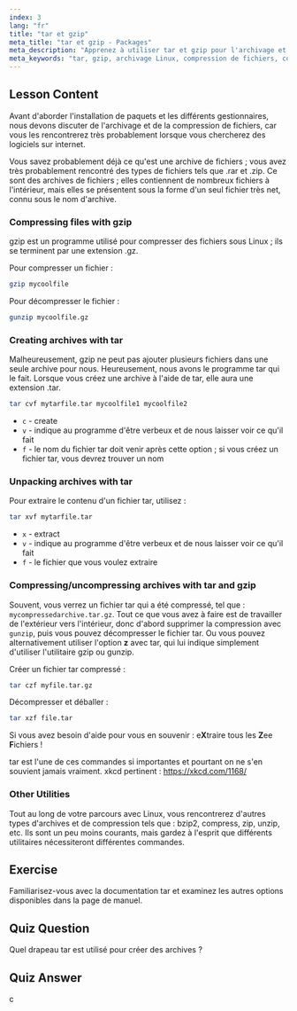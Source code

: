 ```yaml
---
index: 3
lang: "fr"
title: "tar et gzip"
meta_title: "tar et gzip - Packages"
meta_description: "Apprenez à utiliser tar et gzip pour l'archivage et la compression de fichiers sous Linux. Comprenez les commandes pour créer, extraire et compresser des fichiers. Démarrez avec ce guide pour débutants !"
meta_keywords: "tar, gzip, archivage Linux, compression de fichiers, commande tar, commande gzip, tutoriel Linux, Linux pour débutants"
---
```


## Lesson Content

Avant d'aborder l'installation de paquets et les différents gestionnaires, nous devons discuter de l'archivage et de la compression de fichiers, car vous les rencontrerez très probablement lorsque vous chercherez des logiciels sur internet.

Vous savez probablement déjà ce qu'est une archive de fichiers ; vous avez très probablement rencontré des types de fichiers tels que .rar et .zip. Ce sont des archives de fichiers ; elles contiennent de nombreux fichiers à l'intérieur, mais elles se présentent sous la forme d'un seul fichier très net, connu sous le nom d'archive.

### Compressing files with gzip

gzip est un programme utilisé pour compresser des fichiers sous Linux ; ils se terminent par une extension .gz.

Pour compresser un fichier :

```bash
gzip mycoolfile
```

Pour décompresser le fichier :

```bash
gunzip mycoolfile.gz
```

### Creating archives with tar

Malheureusement, gzip ne peut pas ajouter plusieurs fichiers dans une seule archive pour nous. Heureusement, nous avons le programme tar qui le fait. Lorsque vous créez une archive à l'aide de tar, elle aura une extension .tar.

```bash
tar cvf mytarfile.tar mycoolfile1 mycoolfile2
```

- `c` - create
- `v` - indique au programme d'être verbeux et de nous laisser voir ce qu'il fait
- `f` - le nom du fichier tar doit venir après cette option ; si vous créez un fichier tar, vous devrez trouver un nom

### Unpacking archives with tar

Pour extraire le contenu d'un fichier tar, utilisez :

```bash
tar xvf mytarfile.tar
```

- `x` - extract
- `v` - indique au programme d'être verbeux et de nous laisser voir ce qu'il fait
- `f` - le fichier que vous voulez extraire

### Compressing/uncompressing archives with tar and gzip

Souvent, vous verrez un fichier tar qui a été compressé, tel que : `mycompressedarchive.tar.gz`. Tout ce que vous avez à faire est de travailler de l'extérieur vers l'intérieur, donc d'abord supprimer la compression avec `gunzip`, puis vous pouvez décompresser le fichier tar. Ou vous pouvez alternativement utiliser l'option **z** avec tar, qui lui indique simplement d'utiliser l'utilitaire gzip ou gunzip.

Créer un fichier tar compressé :

```bash
tar czf myfile.tar.gz
```

Décompresser et déballer :

```bash
tar xzf file.tar
```

Si vous avez besoin d'aide pour vous en souvenir : e**X**traire tous les **Z**ee **F**ichiers !

tar est l'une de ces commandes si importantes et pourtant on ne s'en souvient jamais vraiment. xkcd pertinent : <https://xkcd.com/1168/>

### Other Utilities

Tout au long de votre parcours avec Linux, vous rencontrerez d'autres types d'archives et de compression tels que : bzip2, compress, zip, unzip, etc. Ils sont un peu moins courants, mais gardez à l'esprit que différents utilitaires nécessiteront différentes commandes.

## Exercise

Familiarisez-vous avec la documentation tar et examinez les autres options disponibles dans la page de manuel.

## Quiz Question

Quel drapeau tar est utilisé pour créer des archives ?

## Quiz Answer

c
